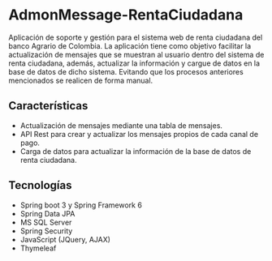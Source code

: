 # AdmonMessage-RentaCiudadana
Aplicación de soporte y gestión para el sistema web de renta ciudadana del banco Agrario de Colombia.
La aplicación tiene como objetivo facilitar la actualización de mensajes que se muestran al usuario dentro del sistema de renta ciudadana, además, actualizar la información y cargue de datos en la base de datos de dicho sistema. Evitando que los procesos anteriores mencionados se realicen de forma manual.

## Características

- Actualización de mensajes mediante una tabla de mensajes.
- API Rest para crear y actualizar los mensajes propios de cada canal de pago.
- Carga de datos para actualizar la información de la base de datos de renta ciudadana.

## Tecnologías

- Spring boot 3 y Spring Framework 6
- Spring Data JPA
- MS SQL Server
- Spring Security
- JavaScript (JQuery, AJAX)
- Thymeleaf
